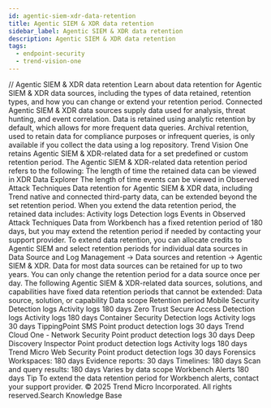 ```yaml
---
id: agentic-siem-xdr-data-retention
title: Agentic SIEM & XDR data retention
sidebar_label: Agentic SIEM & XDR data retention
description: Agentic SIEM & XDR data retention
tags:
  - endpoint-security
  - trend-vision-one
---
```


/*<![CDATA[*/ $('#title').html($('meta[name=map-description]').attr('content')); /*]]>*/ Agentic SIEM & XDR data retention Learn about data retention for Agentic SIEM & XDR data sources, including the types of data retained, retention types, and how you can change or extend your retention period. Connected Agentic SIEM & XDR data sources supply data used for analysis, threat hunting, and event correlation. Data is retained using analytic retention by default, which allows for more frequent data queries. Archival retention, used to retain data for compliance purposes or infrequent queries, is only available if you collect the data using a log repository. Trend Vision One retains Agentic SIEM & XDR-related data for a set predefined or custom retention period. The Agentic SIEM & XDR-related data retention period refers to the following: The length of time the retained data can be viewed in XDR Data Explorer The length of time events can be viewed in Observed Attack Techniques Data retention for Agentic SIEM & XDR data, including Trend native and connected third-party data, can be extended beyond the set retention period. When you extend the data retention period, the retained data includes: Activity logs Detection logs Events in Observed Attack Techniques Data from Workbench has a fixed retention period of 180 days, but you may extend the retention period if needed by contacting your support provider. To extend data retention, you can allocate credits to Agentic SIEM and select retention periods for individual data sources in Data Source and Log Management → Data sources and retention → Agentic SIEM & XDR. Data for most data sources can be retained for up to two years. You can only change the retention period for a data source once per day. The following Agentic SIEM & XDR-related data sources, solutions, and capabilities have fixed data retention periods that cannot be extended: Data source, solution, or capability Data scope Retention period Mobile Security Detection logs Activity logs 180 days Zero Trust Secure Access Detection logs Activity logs 180 days Container Security Detection logs Activity logs 30 days TippingPoint SMS Point product detection logs 30 days Trend Cloud One - Network Security Point product detection logs 30 days Deep Discovery Inspector Point product detection logs Activity logs 180 days Trend Micro Web Security Point product detection logs 30 days Forensics Workspaces: 180 days Evidence reports: 30 days Timelines: 180 days Scan and query results: 180 days Varies by data scope Workbench Alerts 180 days Tip To extend the data retention period for Workbench alerts, contact your support provider. © 2025 Trend Micro Incorporated. All rights reserved.Search Knowledge Base